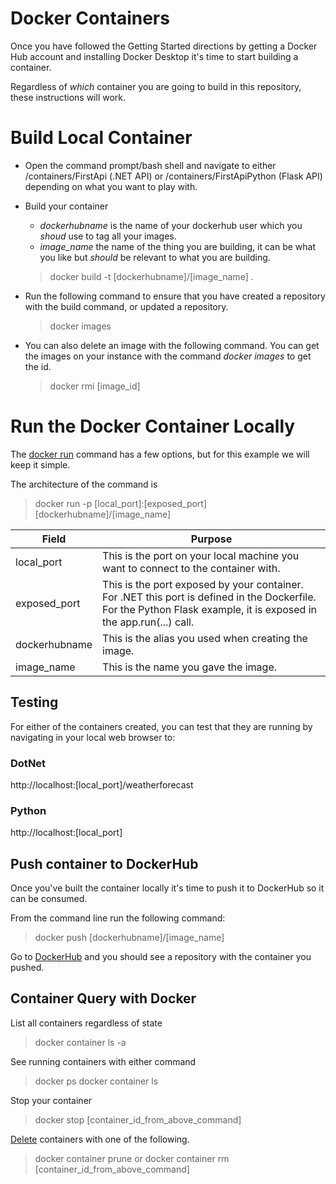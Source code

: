 # Docker Containers

Once you have followed the Getting Started directions by getting a Docker Hub account and installing Docker Desktop it's time to start building a container. 

Regardless of *which* container you are going to build in this repository, these instructions will work.

# Build Local Container
- Open the command prompt/bash shell and navigate to either /containers/FirstApi (.NET API) or /containers/FirstApiPython (Flask API) depending on what you want to play with.

- Build your container  
    - *dockerhubname* is the name of your dockerhub user which you *shoud* use to tag all your images.
    - *image_name* the name of the thing you are building, it can be what you like but *should* be relevant to what you are building. 
    > docker build -t [dockerhubname]/[image_name] .
- Run the following command to ensure that you have created a repository with the build command, or updated a repository. 
    > docker images
- You can also delete an image with the following command. You can get the images on your instance with the command *docker images* to get the id.
    > docker rmi [image_id]

# Run the Docker Container Locally
The [docker run](https://docs.docker.com/engine/reference/commandline/run/) command has a few options, but for this example we will keep it simple. 

The architecture of the command is
> docker run -p [local_port]:[exposed_port] [dockerhubname]/[image_name]

|Field|Purpose|
|----|----|
|local_port|This is the port on your local machine you want to connect to the container with.|
|exposed_port|This is the port exposed by your container. For .NET this port is defined in the Dockerfile. For the Python Flask example, it is exposed in the app.run(...) call.|
|dockerhubname|This is the alias you used when creating the image.|
|image_name|This is the name you gave the image.|

## Testing
For either of the containers created, you can test that they are running by navigating in your local web browser to:

### DotNet
http://localhost:[local_port]/weatherforecast

### Python
http://localhost:[local_port]

## Push container to DockerHub
Once you've built the container locally it's time to push it to DockerHub so it can be consumed. 

From the command line run the following command:
> docker push [dockerhubname]/[image_name]

Go to [DockerHub](https://hub.docker.com) and you should see a repository with the container you pushed. 

## Container Query with Docker

List all containers regardless of state
> docker container ls -a

See running containers with either command
> docker ps
> docker container ls

Stop your container
> docker stop [container_id_from_above_command]

[Delete](https://docs.docker.com/engine/reference/commandline/container_prune/) containers with one of the following.
> docker container prune
or 
> docker container rm [container_id_from_above_command]


